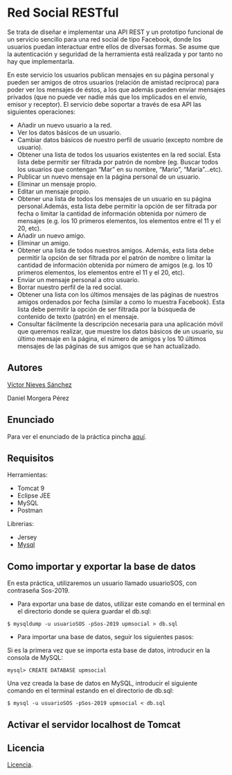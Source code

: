 # Red Social RESTful
Se trata de diseñar e implementar una API REST y un prototipo funcional de un servicio
sencillo para una red social de tipo Facebook, donde los usuarios puedan interactuar
entre ellos de diversas formas. Se asume que la autenticación y seguridad de la
herramienta está realizada y por tanto no hay que implementarla.

En este servicio los usuarios publican mensajes en su página personal y pueden ser
amigos de otros usuarios (relación de amistad recíproca) para poder ver los mensajes
de éstos, a los que además pueden enviar mensajes privados (que no puede ver nadie
más que los implicados en el envío, emisor y receptor). El servicio debe soportar a
través de esa API las siguientes operaciones:
- Añadir un nuevo usuario a la red.
- Ver los datos básicos de un usuario.
- Cambiar datos básicos de nuestro perfil de usuario (excepto nombre de usuario).
- Obtener una lista de todos los usuarios existentes en la red social. Esta lista debe permitir ser filtrada por patrón de nombre (eg. Buscar todos los usuarios que
contengan “Mar” en su nombre, “Mario”, “María”…etc).
- Publicar un nuevo mensaje en la página personal de un usuario.
- Eliminar un mensaje propio.
- Editar un mensaje propio.
- Obtener una lista de todos los mensajes de un usuario en su página personal.Además, esta lista debe permitir la opción de ser filtrada por fecha o limitar la
cantidad de información obtenida por número de mensajes (e.g. los 10 primeros elementos, los elementos entre el 11 y el 20, etc).
- Añadir un nuevo amigo.
- Eliminar un amigo.
- Obtener una lista de todos nuestros amigos. Además, esta lista debe permitir la opción de ser filtrada por el patrón de nombre o limitar la cantidad de información obtenida por número de amigos (e.g. los 10 primeros elementos, los elementos entre el 11 y el 20, etc).
- Enviar un mensaje personal a otro usuario.
- Borrar nuestro perfil de la red social.
- Obtener una lista con los últimos mensajes de las páginas de nuestros amigos ordenados por fecha (similar a como lo muestra Facebook). Esta lista
debe permitir la opción de ser filtrada por la búsqueda de contenido de texto (patrón) en el mensaje.
- Consultar fácilmente la descripción necesaria para una aplicación móvil que queremos realizar, que muestre los datos básicos de un usuario, su último mensaje en la página, el número de amigos y los 10 últimos mensajes de las páginas de sus amigos que se han actualizado.

## Autores
[Víctor Nieves Sánchez](https://twitter.com/VictorNS69)

Daniel Morgera Pérez

## Enunciado
Para ver el enunciado de la práctica pincha [aquí](/doc/Practica-RESTful-2019-enunciado.pdf).

## Requisitos
Herramientas:
- Tomcat 9
- Eclipse JEE
- MySQL
- Postman 

Librerias:
- Jersey 
- [Mysql](/upmsocial/lib/mysql-connector-java-5.1.47-bin.jar)
## Como importar y exportar la base de datos
En esta práctica, utilizaremos un usuario llamado usuarioSOS, con contraseña Sos-2019.

- Para exportar una base de datos, utilizar este comando en el terminal en el directorio donde se quiera guardar el db.sql:
```
$ mysqldump -u usuarioSOS -pSos-2019 upmsocial > db.sql
```
- Para importar una base de datos, seguir los siguientes pasos:

Si es la primera vez que se importa esta base de datos, introducir en la consola de MySQL:
```
mysql> CREATE DATABASE upmsocial
```
Una vez creada la base de datos en MySQL, introducir el siguiente comando en el terminal estando en el directorio de db.sql:
```
$ mysql -u usuarioSOS -pSos-2019 upmsocial < db.sql
```
## Activar el servidor localhost de Tomcat
## Licencia
[Licencia](/LICENSE).

